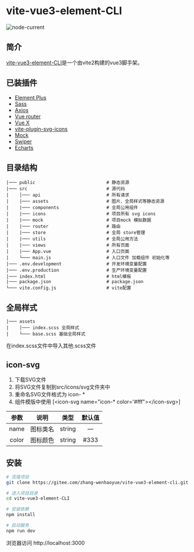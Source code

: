 <div>

# vite-vue3-element-CLI
![node-current](https://img.shields.io/node/v/vite)

## 简介

[vite-vue3-element-CLI](https://gitee.com/zhang-wenhaoyue/vite-vue3-element-cli)是一个由vite2构建的vue3脚手架。

## 已装插件

- [Element Plus](https://element-plus.gitee.io/zh-CN/#/zh-CN)
- [Sass](https://cn.vitejs.dev/guide/features.html#css-pre-processors)
- [Axios](https://cn.vitejs.dev/guide/features.html#css-pre-processors)
- [Vue router](https://next.router.vuejs.org/zh/index.html)
- [Vue X](https://next.vuex.vuejs.org/zh/)
- [vite-plugin-svg-icons](https://github.com/anncwb/vite-plugin-svg-icons)
- [Mock](http://mockjs.com/)
- [Swiper](https://swiperjs.com/)
- [Echarts](https://echarts.apache.org/zh/index.html)
## 目录结构
```
|─── public                           # 静态资源
|─── src                              # 源代码
|    │─── api                         # 所有请求
|    |─── assets                      # 图片、全局样式等静态资源
|    |─── components                  # 全局公用组件
|    |─── icons                       # 项目所有 svg icons
|    |─── mock                        # 项目mock 模拟数据
|    |─── router                      # 路由
|    |─── store                       # 全局 store管理
|    |─── utils                       # 全局公用方法
|    |─── views                       # 所有页面
|    |─── App.vue                     # 入口页面
|    └─── main.js                     # 入口文件 加载组件 初始化等
|─── .env.development                 # 开发环境变量配置
|─── .env.production                  # 生产环境变量配置
|─── index.html                       # html模板
|─── package.json                     # package.json
└─── vite.config.js                   # vite配置

```

## 全局样式
```
|─── assets   
|    │─── index.scss 全局样式
|    └─── base.scss 基础全局样式
```
在index.scss文件中导入其他.scss文件
## icon-svg
1. 下载SVG文件
2. 将SVG文件复制到src/icons/svg文件夹中
3. 重命名SVG文件格式为 icon- * 
4. 组件模版中使用 [&lt;icon-svg name="icon-* color='#fff"&gt;&lt;/icon-svg&gt;]

参数|说明|类型|默认值|
:---:|:---:|:---:|:---:|
name|图标类名|string|—|
color|图标颜色|string|#333|

## 安装

```bash
# 克隆项目
git clone https://gitee.com/zhang-wenhaoyue/vite-vue3-element-cli.git

# 进入项目目录
cd vite-vue3-element-CLI

# 安装依赖
npm install

# 启动服务
npm run dev
```

浏览器访问 http://localhost:3000

</div>
